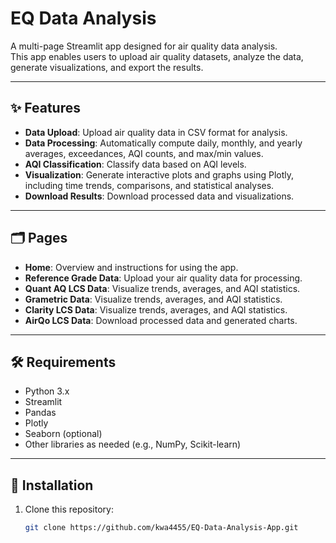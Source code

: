 # EQ Data Analysis

A multi-page Streamlit app designed for air quality data analysis.  
This app enables users to upload air quality datasets, analyze the data, generate visualizations, and export the results.

---

## ✨ Features

- **Data Upload**: Upload air quality data in CSV format for analysis.
- **Data Processing**: Automatically compute daily, monthly, and yearly averages, exceedances, AQI counts, and max/min values.
- **AQI Classification**: Classify data based on AQI levels.
- **Visualization**: Generate interactive plots and graphs using Plotly, including time trends, comparisons, and statistical analyses.
- **Download Results**: Download processed data and visualizations.

---

## 🗂 Pages

- **Home**: Overview and instructions for using the app.
- **Reference Grade Data**: Upload your air quality data for processing.
- **Quant AQ LCS Data**: Visualize trends, averages, and AQI statistics.
- **Grametric Data**: Visualize trends, averages, and AQI statistics.
- **Clarity LCS Data**: Visualize trends, averages, and AQI statistics.
- **AirQo LCS Data**: Download processed data and generated charts.

---

## 🛠 Requirements

- Python 3.x
- Streamlit
- Pandas
- Plotly
- Seaborn (optional)
- Other libraries as needed (e.g., NumPy, Scikit-learn)

---

## 🚀 Installation

1. Clone this repository:
   ```bash
   git clone https://github.com/kwa4455/EQ-Data-Analysis-App.git

